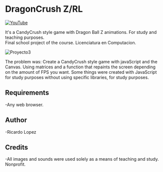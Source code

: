 # DragonCrush Z/RL

[![YouTube](https://img.shields.io/badge/Dragon_Crush_Z-FF0000?style=for-the-badge&logoColor=white&labelColor=101010)]()

It's a CandyCrush style game with Dragon Ball Z animations. For study and teaching purposes. </br>
Final school project of the course. Licenciatura en Computacion.

![Proyecto3](https://user-images.githubusercontent.com/81579356/118344582-2b7fa800-b4ec-11eb-8a94-3a4d2b4095a2.png)

The problem was: Create a CandyCrush style game with javaScript and the Canvas. Using matrices and a function that repaints the screen depending on the amount of FPS you want.
Some things were created with JavaScript for study purposes without using specific libraries, for study purposes.

## Requirements
-Any web browser.

## Author
-Ricardo Lopez 

## Credits
-All images and sounds were used solely as a means of teaching and study. Nonprofit.
